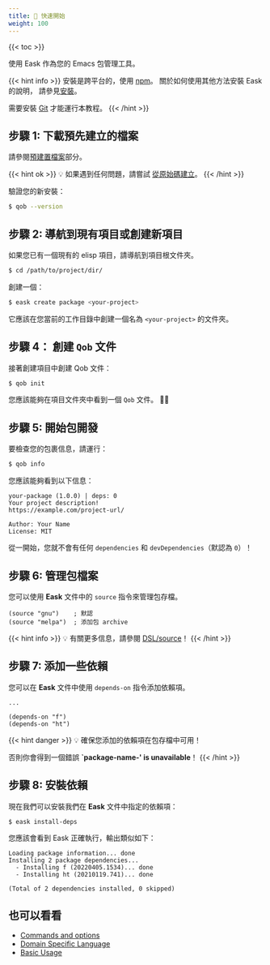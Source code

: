 ```yaml
---
title: 🔰 快速開始
weight: 100
---
```


{{< toc >}}

使用 Eask 作為您的 Emacs 包管理工具。

{{< hint info >}}
安裝是跨平台的，使用 [npm](https://www.npmjs.com/)。 關於如何使用其他方法安裝 Eask 的說明，
請參見[安裝](https://emacs-eask.github.io/Getting-Started/Install-Eask/)。

需要安裝 [Git](https://git-scm.com/downloads) 才能運行本教程。
{{< /hint >}}

## 步驟 1: 下載預先建立的檔案

請參閱[預建置檔案](https://cl-qob.github.io/Getting-Started/Install-Qob/#-prebuilt-binaries)部分。

{{< hint ok >}}
💡 如果遇到任何問題，請嘗試 [從原始碼建立](https://cl-qob.github.io/Getting-Started/Install-Qob/#-build-from-source)。
{{< /hint >}}

驗證您的新安裝：

```sh
$ qob --version
```

## 步驟 2: 導航到現有項目或創建新項目

如果您已有一個現有的 elisp 項目，請導航到項目根文件夾。

```sh
$ cd /path/to/project/dir/
```

創建一個：

```sh
$ eask create package <your-project>
```

它應該在您當前的工作目錄中創建一個名為 `<your-project>` 的文件夾。

## 步驟 4： 創建 `Qob` 文件

接著創建項目中創建 Qob 文件：

```sh
$ qob init
```

您應該能夠在項目文件夾中看到一個 `Qob` 文件。 🎉🎊

## 步驟 5: 開始包開發

要檢查您的包裹信息，請運行：

```sh
$ qob info
```

您應該能夠看到以下信息：

```
your-package (1.0.0) | deps: 0
Your project description!
https://example.com/project-url/

Author: Your Name
License: MIT
```

從一開始，您就不會有任何 `dependencies` 和 `devDependencies`（默認為 `0`）！

## 步驟 6: 管理包檔案

您可以使用 **Eask** 文件中的 `source` 指令來管理包存檔。

```elisp
(source "gnu")    ; 默認
(source "melpa")  ; 添加包 archive
```

{{< hint info >}}
💡 有關更多信息，請參閱 [DSL/source](https://emacs-eask.github.io/DSL/#-source-alias)！
{{< /hint >}}

## 步驟 7: 添加一些依賴

您可以在 **Eask** 文件中使用 `depends-on` 指令添加依賴項。

```elisp
...

(depends-on "f")
(depends-on "ht")
```

{{< hint danger >}}
💡 確保您添加的依賴項在包存檔中可用！

否則你會得到一個錯誤 **`package-name-' is unavailable**！
{{< /hint >}}

## 步驟 8: 安裝依賴

現在我們可以安裝我們在 **Eask** 文件中指定的依賴項：

```elisp
$ eask install-deps
```

您應該會看到 Eask 正確執行，輸出類似如下：

```
Loading package information... done
Installing 2 package dependencies...
  - Installing f (20220405.1534)... done
  - Installing ht (20210119.741)... done

(Total of 2 dependencies installed, 0 skipped)
```

## 也可以看看

- [Commands and options](https://emacs-eask.github.io/Getting-Started/Commands-and-options/)
- [Domain Specific Language](https://emacs-eask.github.io/DSL/)
- [Basic Usage](https://emacs-eask.github.io/Getting-Started/Basic-Usage/)

